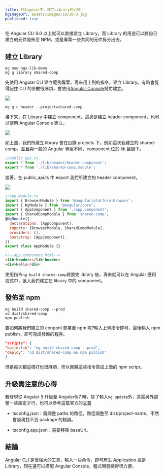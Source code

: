 ```yaml
---
title: 於Angular中，建立Library的心得
bgImageUrl: assets/images/10/10-0.jpg
published: true
---
```


在 Angular CLI 6.0 以上就可以直接建立 Library，而 Library 的用途可以將自已建立的元件發佈至 NPM，或是專案一些共同的元件拆分出去。

## 建立 Library

```
ng new ngx-lib-demo
ng g library shared-comp
```

先使用 Angular CLI 建立範例專案，再來用上列的指令，建立 Library。有時會覺得記住 CLI 的參數很麻煩，會使用[Angular Console](https://angularconsole.com/)幫忙建立。

<img class="img-responsive" src="assets/images/10/10-01.gif">

```
ng g c header --project=shared-comp
```

接下來，在 Library 中建立 component，這邊是建立 header component，也可以使用 Angular Console 建立。

<img class="img-responsive" src="assets/images/10/10-2.png">

如上圖，我們所建立 library 會在目錄 projects 下，例如這次我建立的 shared-comp，並且與一般的 Angular 專案不同，component 位於 lib 目錄下。

```javascript
//public_api.ts
export * from './lib/header/header.component';
export * from './lib/shared-comp.module';
```

接著，在 public_api.ts 中 export 我們所建立的 header component。

<img class="img-responsive" src="assets/images/10/10-3.png">

```javascript
//app.module.ts
import { BrowserModule } from '@angular/platform-browser';
import { NgModule } from '@angular/core';
import { AppComponent } from './app.component';
import { SharedCompModule } from 'shared-comp';
@NgModule({
  declarations: [AppComponent],
  imports: [BrowserModule, SharedCompModule],
  providers: [],
  bootstrap: [AppComponent],
})
export class AppModule {}
```

```html
<!--app.component.html-->
<lib-header></lib-header>
<div>Hello</div>
```

使用指令`ng build shared-comp`建置完 library 後，再來就可以在 Angular 應用程式中，匯入我們建立在 library 中的 component。

## 發佈至 npm

```
ng build shared-comp --prod
cd dist/shared-comp
npm publish
```

要如何將我們建立的 conpont 部署至 npm 呢?輸入上列指令即可，最後輸入 npm publish，即可完成發佈的程序。

```json
"scripts": {
"build:lib": "ng build shared-comp --prod",
"deploy": "cd dist/shared-comp && npm publish"
}
```

但是每次都這樣打也很麻煩，所以就將這些指令寫成上面的 npm script。

## 升級需注意的心得

我發現從 Angular 5 升級至 Angular6/7 時，除了輸入`ng update`外，還需另外調整一些設定才行，也可以參考這篇官方的[文章](https://github.com/angular/angular-cli/wiki/stories-create-library#note-for-upgraded-projects)

- tsconfig.json：需調整 paths 的路徑，路徑調整至 dist/project-name，不然會發現找不到 package 的錯誤。

- tsconfig.app.json：需要移除 baseUrl。

## 結論

Angular CLI 是很強大的工具，輸入一些命令，即可產生 Application 或是 Library，現在還可以搭配 Angular Console，程式開發變得很方便，
